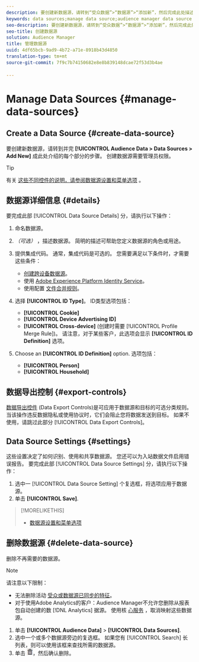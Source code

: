 ```yaml
---
description: 要创建新数据源，请转到“受众数据”>“数据源”>“添加新”，然后完成此处描述的每个部分的步骤。 创建数据源需要管理员权限。
keywords: data sources;manage data source;audience manager data source
seo-description: 要创建新数据源，请转到“受众数据”>“数据源”>“添加新”，然后完成此处描述的每个部分的步骤。 创建数据源需要管理员权限。
seo-title: 创建数据源
solution: Audience Manager
title: 管理数据源
uuid: 4df65bcb-9ad9-4b72-a71e-8918b43d4850
translation-type: tm+mt
source-git-commit: 7f9c7b74150682e8e8b839148dcae72f53d3b4ae

---
```



# Manage Data Sources {#manage-data-sources}

## Create a Data Source {#create-data-source}

要创建新数据源，请转到并完 **[!UICONTROL Audience Data > Data Sources > Add New]** 成此处介绍的每个部分的步骤。 创建数据源需要管理员权限。

<!-- create-datasource.xml -->

>[!TIP]
>
>有关 [这些不同控件的说明，请参阅数据源设置和菜单选项](../features/datasources-list-and-settings.md#settings-menu-options) 。

## 数据源详细信息 {#details}

要完成此部 [!UICONTROL Data Source Details] 分，请执行以下操作：

1. 命名数据源。
1. *（可选）* ，描述数据源。 简明的描述可帮助您定义数据源的角色或用途。
1. 提供集成代码。 通常，集成代码是可选的。 您需要满足以下条件时，才需要这些条件：

   * [创建跨设备数据源](../features/profile-merge-rules/merge-rules-start.md#create-data-source)。
   * 使用 [Adobe Experience Platform Identity Service](https://marketing.adobe.com/resources/help/en_US/mcvid/)。
   * 使用配置 [文件合并规则](../features/profile-merge-rules/merge-rules-start.md)。

1. 选择 **[!UICONTROL ID Type]**。 ID类型选项包括：

   * **[!UICONTROL Cookie]**
   * **[!UICONTROL Device Advertising ID]**
   * **[!UICONTROL Cross-device]** (创建时需要 [!UICONTROL Profile Merge Rule])。 请注意，对于某些客户，此选项会显示 **[!UICONTROL ID Definition]** 选项。

1. Choose an **[!UICONTROL ID Definition]** option. 选项包括：

   * **[!UICONTROL Person]**
   * **[!UICONTROL Household]**

## 数据导出控制 {#export-controls}

[数据导出控件](../features/data-export-controls.md) (Data Export Controls)是可应用于数据源和目标的可选分类规则。 当该操作违反数据隐私或使用协议时，它们会阻止您将数据发送到目标。 如果不使用，请跳过此部分 [!UICONTROL Data Export Controls]。

## Data Source Settings {#settings}

这些设置决定了如何识别、使用和共享数据源。 您还可以为入站数据文件启用错误报告。 要完成此部 [!UICONTROL Data Source Settings] 分，请执行以下操作：

1. 选中一 [!UICONTROL Data Source Setting] 个复选框，将选项应用于数据源。
2. 单击 **[!UICONTROL Save]**.

>[!MORELIKETHIS]
>
>* [数据源设置和菜单选项](../features/datasources-list-and-settings.md#settings-menu-options)


## 删除数据源 {#delete-data-source}

<!-- t_datasource_delete.xml -->

删除不再需要的数据源。

>[!NOTE]
>
>请注意以下限制：
>
>* 无法删除活动 [受众或数据源已同步的特征](../features/traits/client-activity-synced-audience-traits.md)。
>* 对于使用Adobe Analytics的客户：Audience Manager不允许您删除从报表包自动创建的数 [!DNL Analytics] 据源。 使用核 [心服务](https://marketing.adobe.com/resources/help/en_US/mcloud/) ，取消映射这些数据源。


1. 单击 **[!UICONTROL Audience Data]** > **[!UICONTROL Data Sources]**.
1. 选中一个或多个数据源旁边的复选框。
如果您有 [!UICONTROL Search] 长列表，则可以使用该框来查找所需的数据源。
1. 单击 ![](assets/icon_trash.png)，然后确认删除。
